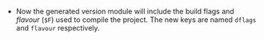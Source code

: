 * Now the generated version module will include the build flags and *flavour*
  (`$F`) used to compile the project. The new keys are named `dflags` and
  `flavour` respectively.
